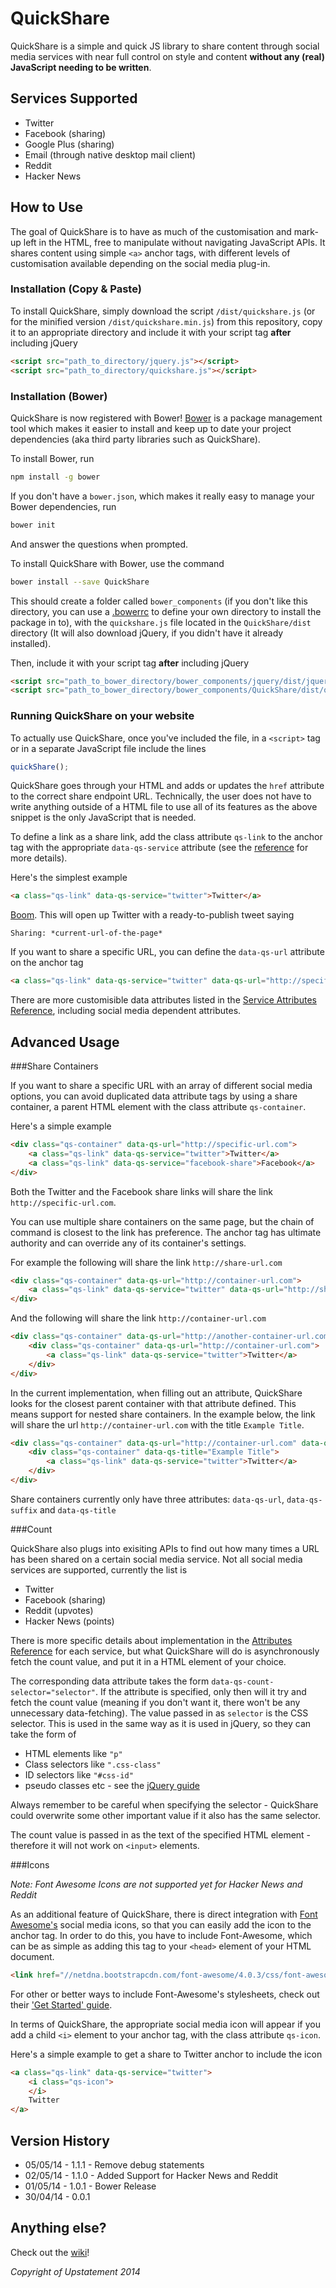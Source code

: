 QuickShare
==========

QuickShare is a simple and quick JS library to share content through social media services with near full control on style and content **without any (real) JavaScript needing to be written**.

Services Supported
------------------

* Twitter
* Facebook (sharing)
* Google Plus (sharing)
* Email (through native desktop mail client)
* Reddit
* Hacker News

How to Use
----------

The goal of QuickShare is to have as much of the customisation and mark-up left in the HTML, free to manipulate without navigating JavaScript APIs. It shares content using simple `<a>` anchor tags, with different levels of customisation available depending on the social media plug-in.

### Installation (Copy & Paste)

To install QuickShare, simply download the script `/dist/quickshare.js` (or for the minified version `/dist/quickshare.min.js`) from this repository, copy it to an appropriate directory and include it with your script tag **after** including jQuery

```html
<script src="path_to_directory/jquery.js"></script>
<script src="path_to_directory/quickshare.js"></script>
```

### Installation (Bower)

QuickShare is now registered with Bower! [Bower](http://bower.io/) is a package management tool which makes it easier to install and keep up to date your project dependencies (aka third party libraries such as QuickShare).

To install Bower, run

```sh
npm install -g bower
```

If you don't have a `bower.json`, which makes it really easy to manage your Bower dependencies, run

```sh
bower init
```

And answer the questions when prompted.

To install QuickShare with Bower, use the command

```sh
bower install --save QuickShare
```

This should create a folder called `bower_components` (if you don't like this directory, you can use a [.bowerrc](https://github.com/bower/bower#custom-install-directory) to define your own directory to install the package in to), with the `quickshare.js` file located in the `QuickShare/dist` directory (It will also download jQuery, if you didn't have it already installed).

Then, include it with your script tag **after** including jQuery

```html
<script src="path_to_bower_directory/bower_components/jquery/dist/jquery.js"></script>
<script src="path_to_bower_directory/bower_components/QuickShare/dist/quickshare.js"></script>
```

### Running QuickShare on your website

To actually use QuickShare, once you've included the file, in a `<script>` tag or in a separate JavaScript file include the lines

```javascript
quickShare();
```

QuickShare goes through your HTML and adds or updates the `href` attribute to the correct share endpoint URL. Technically, the user does not have to write anything outside of a HTML file to use all of its features as the above snippet is the only JavaScript that is needed.


To define a link as a share link, add the class attribute `qs-link` to the anchor tag with the appropriate `data-qs-service` attribute (see the [reference](https://github.com/Upstatement/quickshare/wiki/Service-Attributes-Reference) for more details).

Here's the simplest example

```html
<a class="qs-link" data-qs-service="twitter">Twitter</a>
```

[Boom](https://twitter.com/intent/tweet?url=https%3A//github.com/Upstatement/quickshare&text=Sharing%3A%20). This will open up Twitter with a ready-to-publish tweet saying

	Sharing: *current-url-of-the-page*

If you want to share a specific URL, you can define the `data-qs-url` attribute on the anchor tag

```html
<a class="qs-link" data-qs-service="twitter" data-qs-url="http://specific-url.com">Twitter</a>
```

There are more customisible data attributes listed in the [Service Attributes Reference](https://github.com/Upstatement/quickshare/wiki/Service-Attributes-Reference), including social media dependent attributes.

Advanced Usage
--------------

###Share Containers

If you want to share a specific URL with an array of different social media options, you can avoid duplicated data attribute tags by using a share container, a parent HTML element with the class attribute `qs-container`.

Here's a simple example

```html
<div class="qs-container" data-qs-url="http://specific-url.com">
	<a class="qs-link" data-qs-service="twitter">Twitter</a>
	<a class="qs-link" data-qs-service="facebook-share">Facebook</a>
</div>
```

Both the Twitter and the Facebook share links will share the link `http://specific-url.com`.

You can use multiple share containers on the same page, but the chain of command is closest to the link has preference. The anchor tag has ultimate authority and can override any of its container's settings.

For example the following will share the link `http://share-url.com`

```html
<div class="qs-container" data-qs-url="http://container-url.com">
	<a class="qs-link" data-qs-service="twitter" data-qs-url="http://share-url.com">Twitter</a>
</div>
```

And the following will share the link `http://container-url.com`

```html
<div class="qs-container" data-qs-url="http://another-container-url.com">
	<div class="qs-container" data-qs-url="http://container-url.com">
		<a class="qs-link" data-qs-service="twitter">Twitter</a>
	</div>
</div>
```

In the current implementation, when filling out an attribute, QuickShare looks for the closest parent container with that attribute defined. This means support for nested share containers. In the example below, the link will share the url `http://container-url.com` with the title `Example Title`.

```html
<div class="qs-container" data-qs-url="http://container-url.com" data-qs-title="Unused Title">
	<div class="qs-container" data-qs-title="Example Title">
		<a class="qs-link" data-qs-service="twitter">Twitter</a>
	</div>
</div>
```

Share containers currently only have three attributes: `data-qs-url`, `data-qs-suffix` and `data-qs-title`

###Count

QuickShare also plugs into exisiting APIs to find out how many times a URL has been shared on a certain social media service. Not all social media services are supported, currently the list is

* Twitter
* Facebook (sharing)
* Reddit (upvotes)
* Hacker News (points)

There is more specific details about implementation in the [Attributes Reference](https://github.com/Upstatement/quickshare/wiki/Service-Attributes-Reference) for each service, but what QuickShare will do is asynchronously fetch the count value, and put it in a HTML element of your choice.

The corresponding data attribute takes the form `data-qs-count-selector="selector"`. If the attribute is specified, only then will it try and fetch the count value (meaning if you don't want it, there won't be any unnecessary data-fetching). The value passed in as `selector` is the CSS selector. This is used in the same way as it is used in jQuery, so they can take the form of

* HTML elements like `"p"`
* Class selectors like `".css-class"`
* ID selectors like `"#css-id"`
* pseudo classes etc - see the [jQuery guide](http://api.jquery.com/category/selectors/)

Always remember to be careful when specifying the selector - QuickShare could overwrite some other important value if it also has the same selector.

The count value is passed in as the text of the specified HTML element - therefore it will not work on `<input>` elements.

###Icons

*Note: Font Awesome Icons are not supported yet for Hacker News and Reddit*

As an additional feature of QuickShare, there is direct integration with [Font Awesome's](http://fortawesome.github.io/Font-Awesome/) social media icons, so that you can easily add the icon to the anchor tag. In order to do this, you have to include Font-Awesome, which can be as simple as adding this tag to your `<head>` element of your HTML document.

```html
<link href="//netdna.bootstrapcdn.com/font-awesome/4.0.3/css/font-awesome.css" rel="stylesheet">
```

For other or better ways to include Font-Awesome's stylesheets, check out their ['Get Started' guide](http://fortawesome.github.io/Font-Awesome/get-started/).

In terms of QuickShare, the appropriate social media icon will appear if you add a child `<i>` element to your anchor tag, with the class attribute `qs-icon`.

Here's a simple example to get a share to Twitter anchor to include the icon

```html
<a class="qs-link" data-qs-service="twitter">
	<i class="qs-icon">
	</i>
	Twitter
</a>
```

Version History
--------------
* 05/05/14 - 1.1.1 - Remove debug statements
* 02/05/14 - 1.1.0 - Added Support for Hacker News and Reddit
* 01/05/14 - 1.0.1 - Bower Release
* 30/04/14 - 0.0.1

Anything else?
--------------

Check out the [wiki](https://github.com/Upstatement/quickshare/wiki)!

*Copyright of Upstatement 2014*

